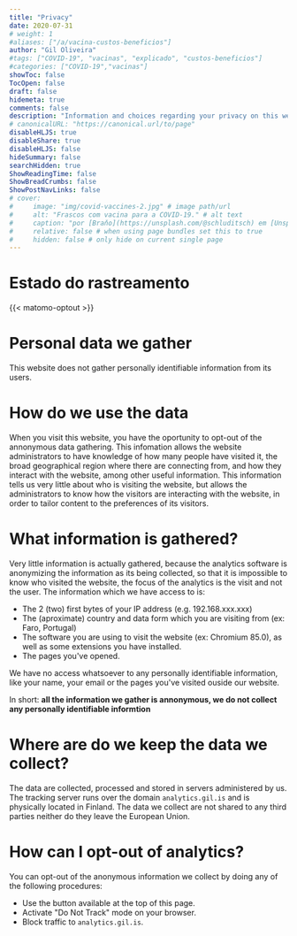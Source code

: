 ```yaml
---
title: "Privacy"
date: 2020-07-31
# weight: 1
#aliases: ["/a/vacina-custos-beneficios"]
author: "Gil Oliveira"
#tags: ["COVID-19", "vacinas", "explicado", "custos-beneficios"]
#categories: ["COVID-19","vacinas"]
showToc: false
TocOpen: false
draft: false
hidemeta: true
comments: false
description: "Information and choices regarding your privacy on this website."
# canonicalURL: "https://canonical.url/to/page"
disableHLJS: true
disableShare: true
disableHLJS: false
hideSummary: false
searchHidden: true
ShowReadingTime: false
ShowBreadCrumbs: false
ShowPostNavLinks: false
# cover:
#     image: "img/covid-vaccines-2.jpg" # image path/url
#     alt: "Frascos com vacina para a COVID-19." # alt text
#     caption: "por [Braňo](https://unsplash.com/@schluditsch) em [Unsplash](https://unsplash.com/photos/QSuou3VAtf4)"
#     relative: false # when using page bundles set this to true
#     hidden: false # only hide on current single page
---
```


# Estado do rastreamento
{{< matomo-optout >}}

# Personal data we gather
This website does not gather personally identifiable information from its users.

# How do we use the data
When you visit this website, you have the oportunity to opt-out of the annonymous data gathering. This infomation allows the website administrators to have knowledge of how many people have visited it, the broad geographical region where there are connecting from, and how they interact with the website, among other useful information. This information tells us very little about who is visiting the website, but allows the administrators to know how the visitors are interacting with the website, in order to tailor content to the preferences of its visitors.

# What information is gathered?

Very little information is actually gathered, because the analytics software is anonymizing the information as its being collected, so that it is impossible to know who visited the website, the focus of the analytics is the visit and not the user. The information which we have access to is:

- The 2 (two) first bytes of your IP address (e.g. 192.168.xxx.xxx)
- The (aproximate) country and data form which you are visiting from (ex: Faro, Portugal)
- The software you are using to visit the website (ex: Chromium 85.0), as well as some extensions you have installed.
- The pages you've opened.

We have no access whatsoever to any personally identifiable information, like your name, your email or the pages you've visited ouside our website.

In short: **all the information we gather is annonymous, we do not collect any personally identifiable informtion**

# Where are do we keep the data we collect?

The data are collected, processed and stored in servers administered by us. The tracking server runs over the domain `analytics.gil.is` and is physically located in Finland. The data we collect are not shared to any third parties neither do they leave the European Union.

# How can I opt-out of analytics?

You can opt-out of the anonymous information we collect by doing any of the following procedures:

- Use the button available at the top of this page.
- Activate "Do Not Track" mode on your browser.
- Block traffic to `analytics.gil.is`.
